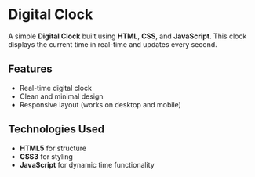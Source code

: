#  Digital Clock

A simple **Digital Clock** built using **HTML**, **CSS**, and **JavaScript**. This clock displays the current time in real-time and updates every second.

##  Features

- Real-time digital clock
- Clean and minimal design
- Responsive layout (works on desktop and mobile)

## Technologies Used

- **HTML5** for structure
- **CSS3** for styling
- **JavaScript** for dynamic time functionality
